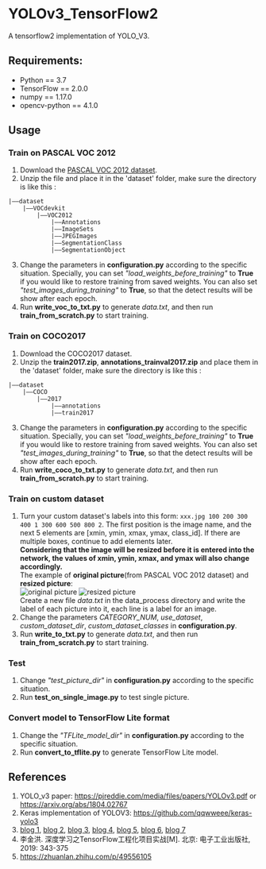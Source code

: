 # YOLOv3_TensorFlow2
A tensorflow2 implementation of YOLO_V3.

## Requirements:
+ Python == 3.7
+ TensorFlow == 2.0.0
+ numpy == 1.17.0
+ opencv-python == 4.1.0

## Usage
### Train on PASCAL VOC 2012
1. Download the [PASCAL VOC 2012 dataset](http://host.robots.ox.ac.uk/pascal/VOC/).
2. Unzip the file and place it in the 'dataset' folder, make sure the directory is like this : 
```
|——dataset
    |——VOCdevkit
        |——VOC2012
            |——Annotations
            |——ImageSets
            |——JPEGImages
            |——SegmentationClass
            |——SegmentationObject
```
3. Change the parameters in **configuration.py** according to the specific situation. Specially, you can set *"load_weights_before_training"* to **True** if you would like to restore training from saved weights. You
can also set *"test_images_during_training"* to **True**, so that the detect results will be show after each epoch.
4. Run **write_voc_to_txt.py** to generate *data.txt*, and then run **train_from_scratch.py** to start training.

### Train on COCO2017
1. Download the COCO2017 dataset.
2. Unzip the **train2017.zip**,  **annotations_trainval2017.zip** and place them in the 'dataset' folder, make sure the directory is like this : 
```
|——dataset
    |——COCO
        |——2017
            |——annotations
            |——train2017
```
3. Change the parameters in **configuration.py** according to the specific situation. Specially, you can set *"load_weights_before_training"* to **True** if you would like to restore training from saved weights. You
can also set *"test_images_during_training"* to **True**, so that the detect results will be show after each epoch.
4. Run **write_coco_to_txt.py** to generate *data.txt*, and then run **train_from_scratch.py** to start training.



### Train on custom dataset
1. Turn your custom dataset's labels into this form: 
```xxx.jpg 100 200 300 400 1 300 600 500 800 2```.
The first position is the image name, and the next 5 elements are [xmin, ymin, xmax, ymax, class_id]. If there are multiple boxes, continue to add elements later. <br>**Considering that the image will be resized before it is entered into the network, the values of xmin, ymin, xmax, and ymax will also change accordingly.**<br>
The example of **original picture**(from PASCAL VOC 2012 dataset) and **resized picture**:<br>
![original picture](https://raw.githubusercontent.com/calmisential/YOLOv3_TensorFlow2/master/assets/1.png)
![resized picture](https://raw.githubusercontent.com/calmisential/YOLOv3_TensorFlow2/master/assets/2.png)<br>
Create a new file *data.txt* in the data_process directory and write the label of each picture into it, each line is a label for an image.
2. Change the parameters *CATEGORY_NUM*, *use_dataset*, *custom_dataset_dir*, *custom_dataset_classes* in **configuration.py**.
3. Run **write_to_txt.py** to generate *data.txt*, and then run **train_from_scratch.py** to start training.

### Test
1. Change *"test_picture_dir"* in **configuration.py** according to the specific situation.
2. Run **test_on_single_image.py** to test single picture.

### Convert model to TensorFlow Lite format
1. Change the *"TFLite_model_dir"* in **configuration.py** according to the specific situation.
2. Run **convert_to_tflite.py** to generate TensorFlow Lite model.


## References
1. YOLO_v3 paper: https://pjreddie.com/media/files/papers/YOLOv3.pdf or https://arxiv.org/abs/1804.02767
2. Keras implementation of YOLOV3: https://github.com/qqwweee/keras-yolo3
3. [blog 1](https://www.cnblogs.com/wangxinzhe/p/10592184.html), [blog 2](https://www.cnblogs.com/wangxinzhe/p/10648465.html), [blog 3](https://blog.csdn.net/leviopku/article/details/82660381), [blog 4](https://blog.csdn.net/qq_37541097/article/details/81214953), [blog 5](https://blog.csdn.net/Gentleman_Qin/article/details/84349144), [blog 6](https://blog.csdn.net/qq_34199326/article/details/84109828), [blog 7](https://blog.csdn.net/weixin_38145317/article/details/95349201)
5. 李金洪. 深度学习之TensorFlow工程化项目实战[M]. 北京: 电子工业出版社, 2019: 343-375
6. https://zhuanlan.zhihu.com/p/49556105